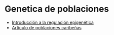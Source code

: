# Genetica de poblaciones

- [Introducción a la regulación epigenética](https://smelgar.github.io/Genetica_de_poblaciones/GPyF.html)
- [Artículo de poblaciones caribeñas](https://smelgar.github.io/Art%C3%ADculo%20poblaciones%20caribe%C3%B1as.html)

